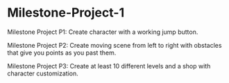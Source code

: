 # Milestone-Project-1

Milestone Project P1:
Create character with a working jump button.

Milestone Project P2:
Create moving scene from left to right with obstacles that give you points as you past them.

Milestone Project P3:
Create at least 10 different levels and a shop with character customization.